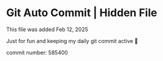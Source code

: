 # Git Auto Commit | Hidden File

This file was added Feb 12, 2025

Just for fun and keeping my daily git commit active 🤪

commit number: 585400
